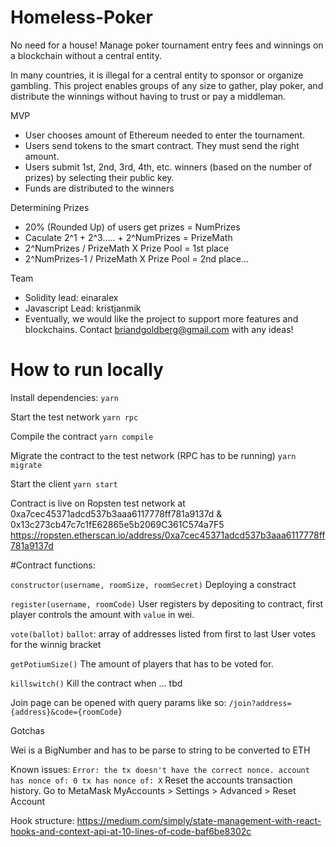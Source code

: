 # Homeless-Poker

No need for a house! Manage poker tournament entry fees and winnings on a blockchain without a central entity.

In many countries, it is illegal for a central entity to sponsor or organize gambling. This project enables groups of any size to gather, play poker, and distribute the winnings without having to trust or pay a middleman.

MVP

- User chooses amount of Ethereum needed to enter the tournament.
- Users send tokens to the smart contract. They must send the right amount.
- Users submit 1st, 2nd, 3rd, 4th, etc. winners (based on the number of prizes) by selecting their public key.
- Funds are distributed to the winners

Determining Prizes

- 20% (Rounded Up) of users get prizes = NumPrizes
- Caculate 2^1 + 2^3..... + 2^NumPrizes = PrizeMath
- 2^NumPrizes / PrizeMath X Prize Pool = 1st place
- 2^NumPrizes-1 / PrizeMath X Prize Pool = 2nd place...

Team

- Solidity lead: einaralex
- Javascript Lead: kristjanmik
- Eventually, we would like the project to support more features and blockchains. Contact briandgoldberg@gmail.com with any ideas!

# How to run locally

Install dependencies:
`yarn`

Start the test network
`yarn rpc`

Compile the contract
`yarn compile`

Migrate the contract to the test network (RPC has to be running)
`yarn migrate`

Start the client
`yarn start`

Contract is live on Ropsten test network at
0xa7cec45371adcd537b3aaa6117778ff781a9137d & 0x13c273cb47c7c1fE62865e5b2069C361C574a7F5
https://ropsten.etherscan.io/address/0xa7cec45371adcd537b3aaa6117778ff781a9137d

#Contract functions:

`constructor(username, roomSize, roomSecret)`
Deploying a constract

`register(username, roomCode)`
User registers by depositing to contract, first player controls the amount with `value` in wei.

`vote(ballot)`
`ballot`: array of addresses listed from first to last
User votes for the winnig bracket

`getPotiumSize()`
The amount of players that has to be voted for.

`killswitch()`
Kill the contract when ... tbd

Join page can be opened with query params like so:
`/join?address={address}&code={roomCode}`

Gotchas

Wei is a BigNumber and has to be parse to string to be converted to ETH

Known issues:
`Error: the tx doesn't have the correct nonce. account has nonce of: 0 tx has nonce of: X`
Reset the accounts transaction history.
Go to MetaMask MyAccounts > Settings > Advanced > Reset Account

Hook structure:
https://medium.com/simply/state-management-with-react-hooks-and-context-api-at-10-lines-of-code-baf6be8302c
